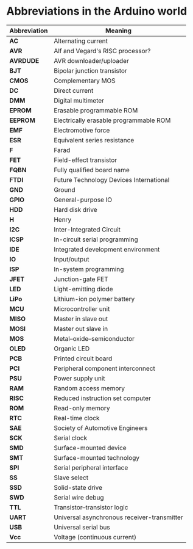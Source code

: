 # Abbreviations in the Arduino world

| Abbreviation | Meaning                                     |
| ------------ | ------------------------------------------- |
| **AC**       | Alternating current                         |
| **AVR**      | Alf and Vegard's RISC processor?            |
| **AVRDUDE**  | AVR downloader/uploader                     |
| **BJT**      | Bipolar junction transistor                 |
| **CMOS**     | Complementary MOS                           |
| **DC**       | Direct current                              |
| **DMM**      | Digital multimeter                          |
| **EPROM**    | Erasable programmable ROM                   |
| **EEPROM**   | Electrically erasable programmable ROM      |
| **EMF**      | Electromotive force                         |
| **ESR**      | Equivalent series resistance                |
| **F**        | Farad                                       |
| **FET**      | Field-effect transistor                     |
| **FQBN**     | Fully qualified board name                  |
| **FTDI**     | Future Technology Devices International     |
| **GND**      | Ground                                      |
| **GPIO**     | General-purpose IO                          |
| **HDD**      | Hard disk drive                             |
| **H**        | Henry                                       |
| **I2C**      | Inter-Integrated Circuit                    |
| **ICSP**     | In-circuit serial programming               |
| **IDE**      | Integrated development environment          |
| **IO**       | Input/output                                |
| **ISP**      | In-system programming                       |
| **JFET**     | Junction-gate FET                           |
| **LED**      | Light-emitting diode                        |
| **LiPo**     | Lithium-ion polymer battery                 |
| **MCU**      | Microcontroller unit                        |
| **MISO**     | Master in slave out                         |
| **MOSI**     | Master out slave in                         |
| **MOS**      | Metal–oxide–semiconductor                   |
| **OLED**     | Organic LED                                 |
| **PCB**      | Printed circuit board                       |
| **PCI**      | Peripheral component interconnect           |
| **PSU**      | Power supply unit                           |
| **RAM**      | Random access memory                        |
| **RISC**     | Reduced instruction set computer            |
| **ROM**      | Read-only memory                            |
| **RTC**      | Real-time clock                             |
| **SAE**      | Society of Automotive Engineers             |
| **SCK**      | Serial clock                                |
| **SMD**      | Surface-mounted device                      |
| **SMT**      | Surface-mounted technology                  |
| **SPI**      | Serial peripheral interface                 |
| **SS**       | Slave select                                |
| **SSD**      | Solid-state drive                           |
| **SWD**      | Serial wire debug                           |
| **TTL**      | Transistor–transistor logic                 |
| **UART**     | Universal asynchronous receiver-transmitter |
| **USB**      | Universal serial bus                        |
| **Vcc**      | Voltage (continuous current)                |
